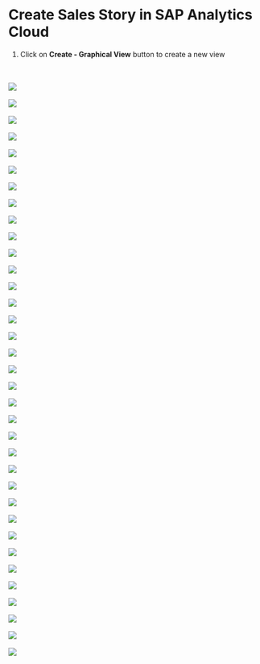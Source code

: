 # Create Sales Story in SAP Analytics Cloud

1. Click on **Create - Graphical View** button to create a new view
 
<br><br>![](/exercises/ex3/images/create_sales_story_01.png)
<br><br>![](/exercises/ex3/images/create_sales_story_02.png)
<br><br>![](/exercises/ex3/images/create_sales_story_03.png)
<br><br>![](/exercises/ex3/images/create_sales_story_04.png)
<br><br>![](/exercises/ex3/images/create_sales_story_05.png)
<br><br>![](/exercises/ex3/images/create_sales_story_06.png)
<br><br>![](/exercises/ex3/images/create_sales_story_07.png)
<br><br>![](/exercises/ex3/images/create_sales_story_08.png)
<br><br>![](/exercises/ex3/images/create_sales_story_09.png)
<br><br>![](/exercises/ex3/images/create_sales_story_10.png)
<br><br>![](/exercises/ex3/images/create_sales_story_11.png)
<br><br>![](/exercises/ex3/images/create_sales_story_12.png)
<br><br>![](/exercises/ex3/images/create_sales_story_13.png)
<br><br>![](/exercises/ex3/images/create_sales_story_14.png)
<br><br>![](/exercises/ex3/images/create_sales_story_15.png)
<br><br>![](/exercises/ex3/images/create_sales_story_20.png)
<br><br>![](/exercises/ex3/images/create_sales_story_21.png)
<br><br>![](/exercises/ex3/images/create_sales_story_22.png)
<br><br>![](/exercises/ex3/images/create_sales_story_23.png)
<br><br>![](/exercises/ex3/images/create_sales_story_30.png)
<br><br>![](/exercises/ex3/images/create_sales_story_31.png)
<br><br>![](/exercises/ex3/images/create_sales_story_32.png)
<br><br>![](/exercises/ex3/images/create_sales_story_33.png)
<br><br>![](/exercises/ex3/images/create_sales_story_34.png)
<br><br>![](/exercises/ex3/images/create_sales_story_35.png)
<br><br>![](/exercises/ex3/images/create_sales_story_36.png)
<br><br>![](/exercises/ex3/images/create_sales_story_40.png)
<br><br>![](/exercises/ex3/images/create_sales_story_41.png)
<br><br>![](/exercises/ex3/images/create_sales_story_42.png)
<br><br>![](/exercises/ex3/images/create_sales_story_43.png)
<br><br>![](/exercises/ex3/images/create_sales_story_44.png)
<br><br>![](/exercises/ex3/images/create_sales_story_45.png)
<br><br>![](/exercises/ex3/images/create_sales_story_46.png)
<br><br>![](/exercises/ex3/images/create_sales_story_47.png)
<br><br>![](/exercises/ex3/images/create_sales_story_48.png)


